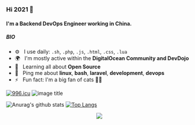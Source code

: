 <!--
**Tinywan/Tinywan** is a ✨ _special_ ✨ repository because its `README.md` (this file) appears on your GitHub profile.

- ⚙️&nbsp;&nbsp; I use daily: `.sh`, `.php`, `.js`, `.html`, `.css`, `.blade.php`
- 🌍&nbsp;&nbsp; I'm mostly active within the **DigitalOcean Community and DevDojo**
- 📘&nbsp;&nbsp; I wrote the **[Introduction to Bash Scripting](https://github.com/bobbyiliev/introduction-to-bash-scripting)** opensource eBook
- 🌱&nbsp;&nbsp; Learning all about **Open Source**
- 💬&nbsp;&nbsp; Ping me about **linux**, **bash**, **thinkphp**, **development**, **devops**
- ⚡️&nbsp;&nbsp; Fun fact: I'm a big fan of cats 🐱‍💻

- 🔭 I’m currently working on ...
- 🌱 I’m currently learning ...
- 👯 I’m looking to collaborate on ...
- 🤔 I’m looking for help with ...
- 💬 Ask me about ...
- 📫 How to reach me: ...
- 😄 Pronouns: ...
- ⚡ Fun fact: ...
[![Github Stats By Anurag](https://github-readme-stats.vercel.app/api?username=Tinywan&show_icons=true&title_color=62BFAD&icon_color=79ff97&text_color=F7F8E8&bg_color=151515)](https://github.com/anuraghazra/github-readme-stats)
-->

### Hi 2021 👋

#### I'm a Backend DevOps Engineer working in China.

##### BIO

- ⚙️&nbsp;&nbsp; I use daily: `.sh`, `.php`, `.js`, `.html`, `.css`, `.lua`
- 🌍&nbsp;&nbsp; I'm mostly active within the **DigitalOcean Community and DevDojo**
- 🌱&nbsp;&nbsp; Learning all about **Open Source**
- 💬&nbsp;&nbsp; Ping me about **linux**, **bash**, **laravel**, **development**, **devops**
- ⚡️&nbsp;&nbsp; Fun fact: I'm a big fan of cats 🐱‍💻

[![996.icu](https://img.shields.io/badge/link-996.icu-red.svg)](https://996.icu) ![image title](https://rushter.com/counter.svg)

![Anurag's github stats](https://github-readme-stats.vercel.app/api?username=Tinywan&show_icons=true&theme=radical&line_height=40)
[![Top Langs](https://github-readme-stats.vercel.app/api/top-langs/?username=Tinywan&&theme=radical&show_icons=true)](https://github.com/anuraghazra/github-readme-stats)

<p align="center">
    <img src="https://github-profile-trophy.vercel.app/?username=yzh52521&row=1&column=7&margin-w=32&theme=flat&no-bg=true&no-frame=true"/>
</p>
